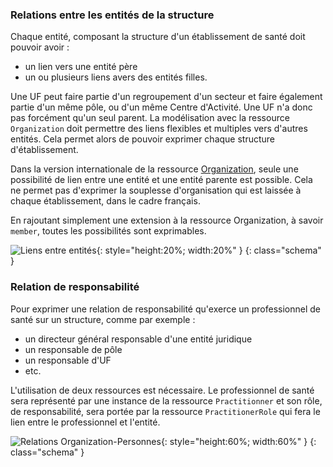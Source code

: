 ### Relations entre les entités de la structure

Chaque entité, composant la structure d'un établissement de santé doit pouvoir avoir :

- un lien vers une entité père
- un ou plusieurs liens avers des entités filles.

Une UF peut faire partie d'un regroupement d'un secteur et faire également partie d'un même pôle, ou d'un même Centre d'Activité. Une UF n'a donc pas forcément qu'un seul parent.
La modélisation avec la ressource `Organization` doit permettre des liens flexibles et multiples vers d'autres entités. Cela permet alors de pouvoir exprimer chaque structure d'établissement.

Dans la version internationale de la ressource [Organization](https://hl7.org/fhir/R4/organization.html), seule une possibilité de lien entre une entité et une entité parente est possible. Cela ne permet pas d'exprimer la souplesse d'organisation qui est laissée à chaque établissement, dans le cadre français.

En rajoutant simplement une extension à la ressource Organization, à savoir `member`, toutes les possibilités sont exprimables.

![Liens entre entités](liens_entite.svg "Liens entité"){: style="height:20%; width:20%" }
{: class="schema" }


### Relation de responsabilité

Pour exprimer une relation de responsabilité qu'exerce un professionnel de santé sur un structure, comme par exemple :

* un directeur général responsable d'une entité juridique
* un responsable de pôle
* un responsable d'UF
* etc.

L'utilisation de deux ressources est nécessaire. Le professionnel de santé sera représenté par une instance de la ressource `Practitionner` et son rôle, de responsabilité, sera portée par la ressource `PractitionerRole` qui fera le lien entre le professionnel et l'entité.

![Relations Organization-Personnes](relations_personnes.svg "Relations personnes"){: style="height:60%; width:60%" }
{: class="schema" }
